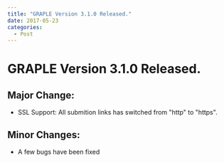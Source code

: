 ```yaml
---
title: "GRAPLE Version 3.1.0 Released."
date: 2017-05-23
categories:
  - Post
---
```

# GRAPLE Version 3.1.0 Released.
## Major Change:
* SSL Support: All submition links has switched from "http" to "https".
## Minor Changes:
* A few bugs have been fixed
